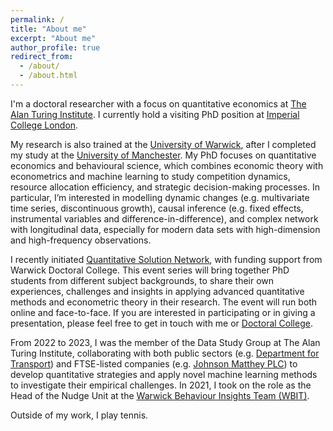 ```yaml
---
permalink: /
title: "About me"
excerpt: "About me"
author_profile: true
redirect_from: 
  - /about/
  - /about.html
---
```


I'm a doctoral researcher with a focus on quantitative economics at [The Alan Turing Institute](https://www.turing.ac.uk/). I currently hold a visiting PhD position at [Imperial College London](https://www.imperial.ac.uk/).

My research is also trained at the [University of Warwick](https://warwick.ac.uk/), after I completed my study at the [University of Manchester](https://www.manchester.ac.uk/). My PhD focuses on quantitative economics and behavioural science, which combines economic theory with econometrics and machine learning to study competition dynamics, resource allocation efficiency, and strategic decision-making processes. In particular, I’m interested in modelling dynamic changes (e.g. multivariate time series, discontinuous growth), causal inference (e.g. fixed effects, instrumental variables and difference-in-difference), and complex network with longitudinal data, especially for modern data sets with high-dimension and high-frequency observations.

I recently initiated [Quantitative Solution Network](https://warwick.ac.uk/services/dc/phdlife/phdnetworks/quantitativesolutions), with funding support from Warwick Doctoral College. This event series will bring together PhD students from different subject backgrounds, to share their own experiences, challenges and insights in applying advanced quantitative methods and econometric theory in their research. The event will run both online and face-to-face. If you are interested in participating or in giving a presentation, please feel free to get in touch with me or [Doctoral College](mailto:doctoralcollege@warwick.ac.uk). 

From 2022 to 2023, I was the member of the Data Study Group at The Alan Turing Institute, collaborating with both public sectors (e.g. [Department for Transport](https://www.gov.uk/government/organisations/department-for-transport)) and FTSE-listed companies (e.g. [Johnson Matthey PLC](https://matthey.com/)) to develop quantitative strategies and apply novel machine learning methods to investigate their empirical challenges. In 2021, I took on the role as the Head of the Nudge Unit at the [Warwick Behaviour Insights Team (WBIT)](https://warwick.ac.uk/research/priorities/behaviour-brain-society/research/wbit/). 

Outside of my work, I play tennis. 






